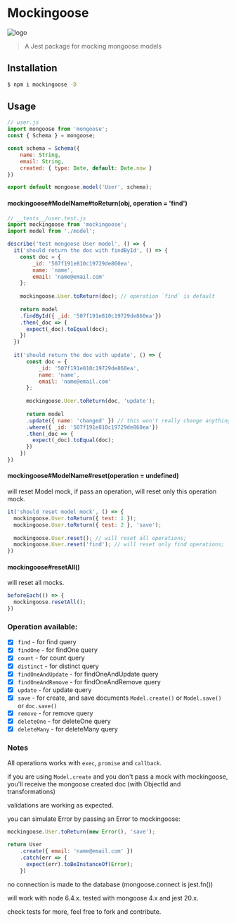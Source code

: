 # Mockingoose
![logo]
> A Jest package for mocking mongoose models

## Installation
```bash
$ npm i mockingoose -D
```

## Usage
```js
// user.js
import mongoose from 'mongoose';
const { Schema } = mongoose;

const schema = Schema({
    name: String,
    email: String,
    created: { type: Date, default: Date.now }
})

export default mongoose.model('User', schema);
```

#### mockingoose#ModelName#toReturn(obj, operation = 'find')

```js
// __tests__/user.test.js
import mockingoose from 'mockingoose';
import model from './model';

describe('test mongoose User model', () => {
  it('should return the doc with findById', () => {
    const doc = {
        _id: '507f191e810c19729de860ea',
        name: 'name',
        email: 'name@email.com'
    };
    
    mockingoose.User.toReturn(doc); // operation `find` is default
    
    return model
    .findById({ _id: '507f191e810c19729de860ea'})
    .then(_doc => {
      expect(_doc).toEqual(doc);
    })
  })
  
  it('should return the doc with update', () => {
      const doc = {
          _id: '507f191e810c19729de860ea',
          name: 'name',
          email: 'name@email.com'
      };
      
      mockingoose.User.toReturn(doc, 'update');
      
      return model
      .update({ name: 'changed' }) // this won't really change anything
      .where({ _id: '507f191e810c19729de860ea'})
      .then(_doc => {
        expect(_doc).toEqual(doc);
      })
    })
})
```
#### mockingoose#ModelName#reset(operation = undefined)

will reset Model mock, if pass an operation, will reset only this operation mock.

```js
it('should reset model mock', () => {
  mockingoose.User.toReturn({ test: 1 });
  mockingoose.User.toReturn({ test: 2 }, 'save');
  
  mockingoose.User.reset(); // will reset all operations;
  mockingoose.User.reset('find'); // will reset only find operations;
})
```

#### mockingoose#resetAll()

will reset all mocks.

```js
beforeEach(() => {
  mockingoose.resetAll();
})
```

### Operation available:

- [x] `find` - for find query
- [x] `findOne` - for findOne query
- [x] `count` - for count query
- [x] `distinct` - for distinct query
- [x] `findOneAndUpdate` - for findOneAndUpdate query
- [x] `findOneAndRemove` - for findOneAndRemove query
- [x] `update` - for update query
- [x] `save` - for create, and save documents `Model.create()` or `Model.save()` or `doc.save()`
- [x] `remove` - for remove query
- [x] `deleteOne` - for deleteOne query
- [x] `deleteMany` - for deleteMany query

### Notes
All operations works with `exec`, `promise` and `callback`.  

if you are using `Model.create` and you don't pass a mock with mockingoose,  
you'll receive the mongoose created doc (with ObjectId and transformations)

validations are working as expected.

you can simulate Error by passing an Error to mockingoose:

```js
mockingoose.User.toReturn(new Error(), 'save');

return User
    .create({ email: 'name@email.com' })
    .catch(err => {
      expect(err).toBeInstanceOf(Error);
    })
```

no connection is made to the database (mongoose.connect is jest.fn())

will work with node 6.4.x. tested with mongoose 4.x and jest 20.x.

check tests for more, feel free to fork and contribute.

[logo]: http://animals.sandiegozoo.org/sites/default/files/2016-12/DwarfMongoose_ZN.jpg
